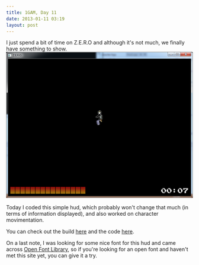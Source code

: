 ```yaml
---
title: 1GAM, Day 11
date: 2013-01-11 03:19
layout: post
---
```

I just spend a bit of time on Z.E.R.O and although it's not much, we finally have something to show.
![Z.E.R.O.](/images/zero_2013_01_11.png)

Today I coded this simple hud, which probably won't change that much (in terms of information displayed), and also
worked on character movimentation.

You can check out the build [here](/files/zero-build-2013-11-01.7z) and the code [here](https://github.com/hstefan/Z.E.R.O).

On a last note, I was looking for some nice font for this hud and came across [Open Font Library](http://openfontlibrary.org), 
so if you're looking for an open font and haven't met this site yet, you can give it a try.
